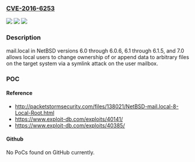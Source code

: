 ### [CVE-2016-6253](https://cve.mitre.org/cgi-bin/cvename.cgi?name=CVE-2016-6253)
![](https://img.shields.io/static/v1?label=Product&message=n%2Fa&color=blue)
![](https://img.shields.io/static/v1?label=Version&message=n%2Fa&color=blue)
![](https://img.shields.io/static/v1?label=Vulnerability&message=n%2Fa&color=brighgreen)

### Description

mail.local in NetBSD versions 6.0 through 6.0.6, 6.1 through 6.1.5, and 7.0 allows local users to change ownership of or append data to arbitrary files on the target system via a symlink attack on the user mailbox.

### POC

#### Reference
- http://packetstormsecurity.com/files/138021/NetBSD-mail.local-8-Local-Root.html
- https://www.exploit-db.com/exploits/40141/
- https://www.exploit-db.com/exploits/40385/

#### Github
No PoCs found on GitHub currently.


